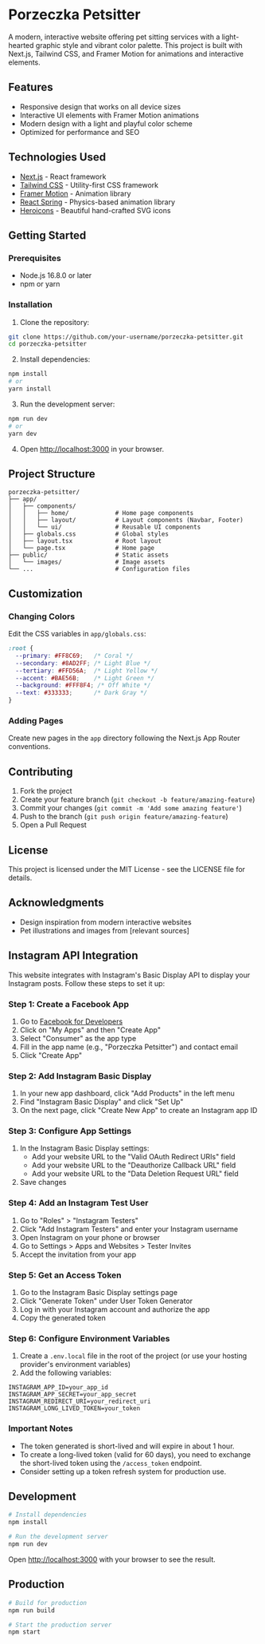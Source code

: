 # Porzeczka Petsitter

A modern, interactive website offering pet sitting services with a light-hearted graphic style and vibrant color palette. This project is built with Next.js, Tailwind CSS, and Framer Motion for animations and interactive elements.

## Features

- Responsive design that works on all device sizes
- Interactive UI elements with Framer Motion animations
- Modern design with a light and playful color scheme
- Optimized for performance and SEO

## Technologies Used

- [Next.js](https://nextjs.org/) - React framework
- [Tailwind CSS](https://tailwindcss.com/) - Utility-first CSS framework
- [Framer Motion](https://www.framer.com/motion/) - Animation library
- [React Spring](https://react-spring.dev/) - Physics-based animation library
- [Heroicons](https://heroicons.com/) - Beautiful hand-crafted SVG icons

## Getting Started

### Prerequisites

- Node.js 16.8.0 or later
- npm or yarn

### Installation

1. Clone the repository:

```bash
git clone https://github.com/your-username/porzeczka-petsitter.git
cd porzeczka-petsitter
```

2. Install dependencies:

```bash
npm install
# or
yarn install
```

3. Run the development server:

```bash
npm run dev
# or
yarn dev
```

4. Open [http://localhost:3000](http://localhost:3000) in your browser.

## Project Structure

```
porzeczka-petsitter/
├── app/
│   ├── components/
│   │   ├── home/             # Home page components
│   │   ├── layout/           # Layout components (Navbar, Footer)
│   │   └── ui/               # Reusable UI components
│   ├── globals.css           # Global styles
│   ├── layout.tsx            # Root layout
│   └── page.tsx              # Home page
├── public/                   # Static assets
│   └── images/               # Image assets
└── ...                       # Configuration files
```

## Customization

### Changing Colors

Edit the CSS variables in `app/globals.css`:

```css
:root {
  --primary: #FF8C69;   /* Coral */
  --secondary: #8AD2FF; /* Light Blue */
  --tertiary: #FFD56A;  /* Light Yellow */
  --accent: #BAE56B;    /* Light Green */
  --background: #FFF8F4; /* Off White */
  --text: #333333;      /* Dark Gray */
}
```

### Adding Pages

Create new pages in the `app` directory following the Next.js App Router conventions.

## Contributing

1. Fork the project
2. Create your feature branch (`git checkout -b feature/amazing-feature`)
3. Commit your changes (`git commit -m 'Add some amazing feature'`)
4. Push to the branch (`git push origin feature/amazing-feature`)
5. Open a Pull Request

## License

This project is licensed under the MIT License - see the LICENSE file for details.

## Acknowledgments

- Design inspiration from modern interactive websites
- Pet illustrations and images from [relevant sources]

## Instagram API Integration

This website integrates with Instagram's Basic Display API to display your Instagram posts. Follow these steps to set it up:

### Step 1: Create a Facebook App

1. Go to [Facebook for Developers](https://developers.facebook.com/)
2. Click on "My Apps" and then "Create App"
3. Select "Consumer" as the app type
4. Fill in the app name (e.g., "Porzeczka Petsitter") and contact email
5. Click "Create App"

### Step 2: Add Instagram Basic Display

1. In your new app dashboard, click "Add Products" in the left menu
2. Find "Instagram Basic Display" and click "Set Up"
3. On the next page, click "Create New App" to create an Instagram app ID

### Step 3: Configure App Settings

1. In the Instagram Basic Display settings:
   - Add your website URL to the "Valid OAuth Redirect URIs" field
   - Add your website URL to the "Deauthorize Callback URL" field
   - Add your website URL to the "Data Deletion Request URL" field
2. Save changes

### Step 4: Add an Instagram Test User

1. Go to "Roles" > "Instagram Testers"
2. Click "Add Instagram Testers" and enter your Instagram username
3. Open Instagram on your phone or browser
4. Go to Settings > Apps and Websites > Tester Invites
5. Accept the invitation from your app

### Step 5: Get an Access Token

1. Go to the Instagram Basic Display settings page
2. Click "Generate Token" under User Token Generator
3. Log in with your Instagram account and authorize the app
4. Copy the generated token

### Step 6: Configure Environment Variables

1. Create a `.env.local` file in the root of the project (or use your hosting provider's environment variables)
2. Add the following variables:

```
INSTAGRAM_APP_ID=your_app_id
INSTAGRAM_APP_SECRET=your_app_secret
INSTAGRAM_REDIRECT_URI=your_redirect_uri
INSTAGRAM_LONG_LIVED_TOKEN=your_token
```

### Important Notes

- The token generated is short-lived and will expire in about 1 hour.
- To create a long-lived token (valid for 60 days), you need to exchange the short-lived token using the `/access_token` endpoint.
- Consider setting up a token refresh system for production use.

## Development

```bash
# Install dependencies
npm install

# Run the development server
npm run dev
```

Open [http://localhost:3000](http://localhost:3000) with your browser to see the result.

## Production

```bash
# Build for production
npm run build

# Start the production server
npm start
```
